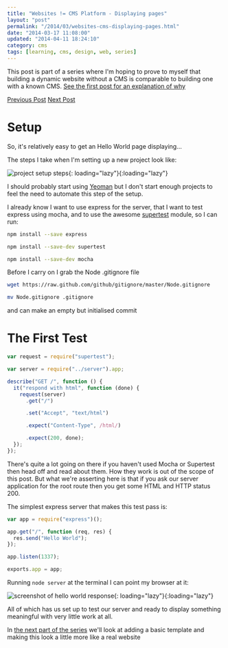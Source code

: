 ```yaml
---
title: "Websites != CMS Platform - Displaying pages"
layout: "post"
permalink: "/2014/03/websites-cms-displaying-pages.html"
date: "2014-03-17 11:08:00"
updated: "2014-04-11 18:24:10"
category: cms
tags: [learning, cms, design, web, series]
---
```


This post is part of a series where I'm hoping to prove to myself that building a dynamic website without a CMS is comparable to building one with a known CMS. [See the first post for an explanation of why](/2014/02/websites-cms.html)

[Previous Post](/2014/02/websites-cms.html)
[Next Post](/2014/03/website-cms-display-pages-part-2.html)

# Setup

<!--alex ignore easy --->

So, it's relatively easy to get an Hello World page displaying...

<!--more-->

The steps I take when I'm setting up a new project look like:

![project setup steps](http://1.bp.blogspot.com/-bOVBV3wcEbE/Uya7PQnFeMI/AAAAAAAANOA/Hz_2p5XZpOY/s1600/Screenshot+2014-03-17+09.05.33.png){: loading="lazy"}{:loading="lazy"}

I should probably start using [Yeoman](http://yeoman.io/) but I don't start enough projects to feel the need to automate this step of the setup.

I already know I want to use express for the server, that I want to test express using mocha, and to use the awesome [supertest](https://github.com/visionmedia/supertest) module, so I can run:

```bash
npm install --save express

npm install --save-dev supertest

npm install --save-dev mocha
```

Before I carry on I grab the Node .gitignore file

```bash
wget https://raw.github.com/github/gitignore/master/Node.gitignore

mv Node.gitignore .gitignore
```

and can make an empty but initialised commit

# The First Test

```js
var request = require("supertest");

var server = require("../server").app;

describe("GET /", function () {
  it("respond with html", function (done) {
    request(server)
      .get("/")

      .set("Accept", "text/html")

      .expect("Content-Type", /html/)

      .expect(200, done);
  });
});
```

There's quite a lot going on there if you haven't used Mocha or Supertest then head off and read about them. How they work is out of the scope of this post. But what we're asserting here is that if you ask our server application for the root route then you get some HTML and HTTP status 200.

The simplest express server that makes this test pass is:

```js
var app = require("express")();

app.get("/", function (req, res) {
  res.send("Hello World");
});

app.listen(1337);

exports.app = app;
```

Running `node server` at the terminal I can point my browser at it:

![screenshot of hello world response](http://2.bp.blogspot.com/-8RKwf5NLHDc/UybPd8r9L0I/AAAAAAAANQA/rb_3_4W-22c/s1600/Screenshot+2014-03-17+10.32.47.png){: loading="lazy"}{:loading="lazy"}

All of which has us set up to test our server and ready to display something meaningful with very little work at all.

In [the next part of the series](/2014/03/website-cms-display-pages-part-2.html) we'll look at adding a basic template and making this look a little more like a real website
